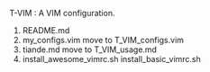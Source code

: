 T-VIM : A VIM configuration.

1. README.md 
2. my_configs.vim move to T_VIM_configs.vim
3. tiande.md move to T_VIM_usage.md
4. install_awesome_vimrc.sh install_basic_vimrc.sh

